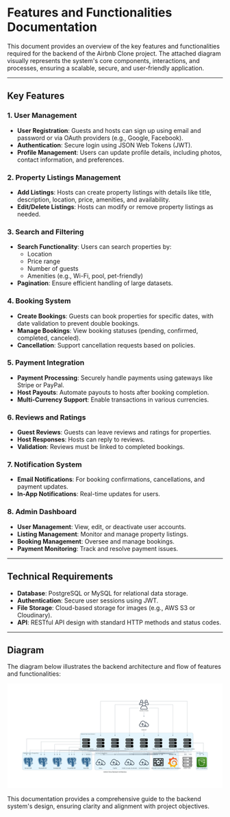 # **Features and Functionalities Documentation**

This document provides an overview of the key features and functionalities required for the backend of the Airbnb Clone project. The attached diagram visually represents the system's core components, interactions, and processes, ensuring a scalable, secure, and user-friendly application.

---

## **Key Features**

### 1. **User Management**
- **User Registration**: Guests and hosts can sign up using email and password or via OAuth providers (e.g., Google, Facebook).
- **Authentication**: Secure login using JSON Web Tokens (JWT).
- **Profile Management**: Users can update profile details, including photos, contact information, and preferences.

### 2. **Property Listings Management**
- **Add Listings**: Hosts can create property listings with details like title, description, location, price, amenities, and availability.
- **Edit/Delete Listings**: Hosts can modify or remove property listings as needed.

### 3. **Search and Filtering**
- **Search Functionality**: Users can search properties by:
  - Location
  - Price range
  - Number of guests
  - Amenities (e.g., Wi-Fi, pool, pet-friendly)
- **Pagination**: Ensure efficient handling of large datasets.

### 4. **Booking System**
- **Create Bookings**: Guests can book properties for specific dates, with date validation to prevent double bookings.
- **Manage Bookings**: View booking statuses (pending, confirmed, completed, canceled).
- **Cancellation**: Support cancellation requests based on policies.

### 5. **Payment Integration**
- **Payment Processing**: Securely handle payments using gateways like Stripe or PayPal.
- **Host Payouts**: Automate payouts to hosts after booking completion.
- **Multi-Currency Support**: Enable transactions in various currencies.

### 6. **Reviews and Ratings**
- **Guest Reviews**: Guests can leave reviews and ratings for properties.
- **Host Responses**: Hosts can reply to reviews.
- **Validation**: Reviews must be linked to completed bookings.

### 7. **Notification System**
- **Email Notifications**: For booking confirmations, cancellations, and payment updates.
- **In-App Notifications**: Real-time updates for users.

### 8. **Admin Dashboard**
- **User Management**: View, edit, or deactivate user accounts.
- **Listing Management**: Monitor and manage property listings.
- **Booking Management**: Oversee and manage bookings.
- **Payment Monitoring**: Track and resolve payment issues.

---

## **Technical Requirements**
- **Database**: PostgreSQL or MySQL for relational data storage.
- **Authentication**: Secure user sessions using JWT.
- **File Storage**: Cloud-based storage for images (e.g., AWS S3 or Cloudinary).
- **API**: RESTful API design with standard HTTP methods and status codes.

---

## **Diagram**
The diagram below illustrates the backend architecture and flow of features and functionalities:

![Features and Functionalities Diagram](features-and-functionalities.png)


This documentation provides a comprehensive guide to the backend system's design, ensuring clarity and alignment with project objectives.

